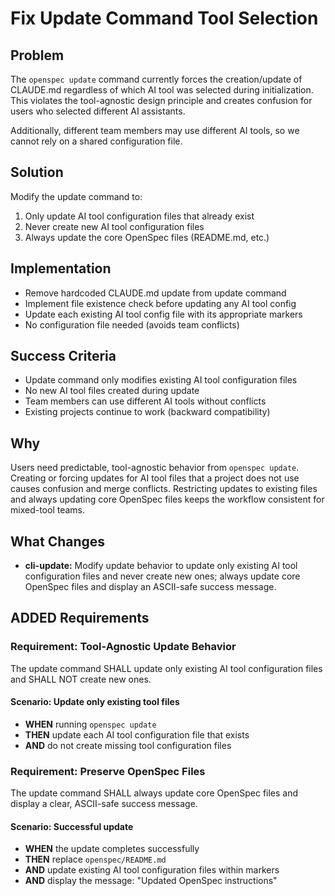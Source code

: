 # Fix Update Command Tool Selection

## Problem

The `openspec update` command currently forces the creation/update of CLAUDE.md regardless of which AI tool was selected during initialization. This violates the tool-agnostic design principle and creates confusion for users who selected different AI assistants.

Additionally, different team members may use different AI tools, so we cannot rely on a shared configuration file.

## Solution

Modify the update command to:
1. Only update AI tool configuration files that already exist
2. Never create new AI tool configuration files
3. Always update the core OpenSpec files (README.md, etc.)

## Implementation

- Remove hardcoded CLAUDE.md update from update command
- Implement file existence check before updating any AI tool config
- Update each existing AI tool config file with its appropriate markers
- No configuration file needed (avoids team conflicts)

## Success Criteria

- Update command only modifies existing AI tool configuration files
- No new AI tool files created during update
- Team members can use different AI tools without conflicts
- Existing projects continue to work (backward compatibility)

## Why

Users need predictable, tool-agnostic behavior from `openspec update`. Creating or forcing updates for AI tool files that a project does not use causes confusion and merge conflicts. Restricting updates to existing files and always updating core OpenSpec files keeps the workflow consistent for mixed-tool teams.

## What Changes

- **cli-update:** Modify update behavior to update only existing AI tool configuration files and never create new ones; always update core OpenSpec files and display an ASCII-safe success message.

## ADDED Requirements

### Requirement: Tool-Agnostic Update Behavior

The update command SHALL update only existing AI tool configuration files and SHALL NOT create new ones.

#### Scenario: Update only existing tool files

- **WHEN** running `openspec update`
- **THEN** update each AI tool configuration file that exists
- **AND** do not create missing tool configuration files

### Requirement: Preserve OpenSpec Files

The update command SHALL always update core OpenSpec files and display a clear, ASCII-safe success message.

#### Scenario: Successful update

- **WHEN** the update completes successfully
- **THEN** replace `openspec/README.md`
- **AND** update existing AI tool configuration files within markers
- **AND** display the message: "Updated OpenSpec instructions"